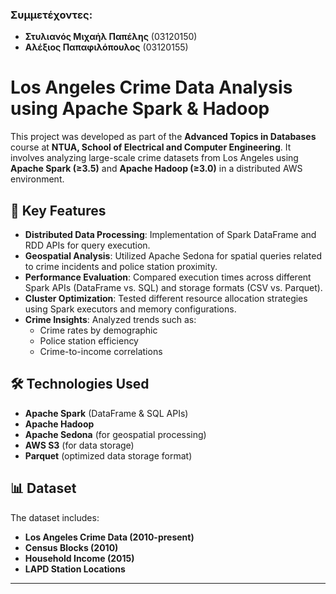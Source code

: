 ### Συμμετέχοντες:
- **Στυλιανός Μιχαήλ Παπέλης** (03120150)
- **Αλέξιος Παπαφιλόπουλος** (03120155)

# Los Angeles Crime Data Analysis using Apache Spark & Hadoop

This project was developed as part of the **Advanced Topics in Databases** course at **NTUA, School of Electrical and Computer Engineering**. It involves analyzing large-scale crime datasets from Los Angeles using **Apache Spark (≥3.5)** and **Apache Hadoop (≥3.0)** in a distributed AWS environment.

## 🚀 Key Features

- **Distributed Data Processing**: Implementation of Spark DataFrame and RDD APIs for query execution.
- **Geospatial Analysis**: Utilized Apache Sedona for spatial queries related to crime incidents and police station proximity.
- **Performance Evaluation**: Compared execution times across different Spark APIs (DataFrame vs. SQL) and storage formats (CSV vs. Parquet).
- **Cluster Optimization**: Tested different resource allocation strategies using Spark executors and memory configurations.
- **Crime Insights**: Analyzed trends such as:
  - Crime rates by demographic
  - Police station efficiency
  - Crime-to-income correlations

## 🛠️ Technologies Used

- **Apache Spark** (DataFrame & SQL APIs)
- **Apache Hadoop**
- **Apache Sedona** (for geospatial processing)
- **AWS S3** (for data storage)
- **Parquet** (optimized data storage format)

## 📊 Dataset

The dataset includes:

- **Los Angeles Crime Data (2010-present)**
- **Census Blocks (2010)**
- **Household Income (2015)**
- **LAPD Station Locations**

---




